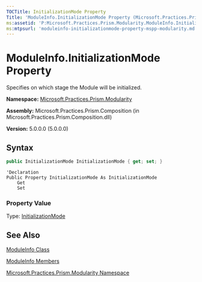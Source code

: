 ```yaml
---
TOCTitle: InitializationMode Property
Title: 'ModuleInfo.InitializationMode Property (Microsoft.Practices.Prism.Modularity)'
ms:assetid: 'P:Microsoft.Practices.Prism.Modularity.ModuleInfo.InitializationMode'
ms:mtpsurl: 'moduleinfo-initializationmode-property-mspp-modularity.md'
---
```


# ModuleInfo.InitializationMode Property

Specifies on which stage the Module will be initialized.

**Namespace:** [Microsoft.Practices.Prism.Modularity](/patterns-practices/reference/mspp-modularity-namespace)

**Assembly:** Microsoft.Practices.Prism.Composition (in Microsoft.Practices.Prism.Composition.dll)

**Version:** 5.0.0.0 (5.0.0.0)

## Syntax

```C#
public InitializationMode InitializationMode { get; set; }
```

```VB
'Declaration
Public Property InitializationMode As InitializationMode
	Get
	Set
```

### Property Value

Type: [InitializationMode](/patterns-practices/reference/initializationmode-enumeration-mspp-modularity)

## See Also

[ModuleInfo Class](/patterns-practices/reference/moduleinfo-class-mspp-modularity)

[ModuleInfo Members](/patterns-practices/reference/moduleinfo-members-mspp-modularity)

[Microsoft.Practices.Prism.Modularity Namespace](/patterns-practices/reference/mspp-modularity-namespace)
